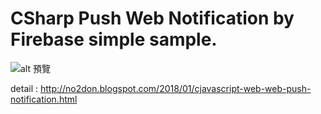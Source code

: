 # CSharp Push Web Notification by Firebase simple sample.



![alt 預覽](https://github.com/donma/CSharp-Firebase-Web-Notification-Sample/blob/master/Image%20599.jpg?raw=true)



detail : http://no2don.blogspot.com/2018/01/cjavascript-web-web-push-notification.html





